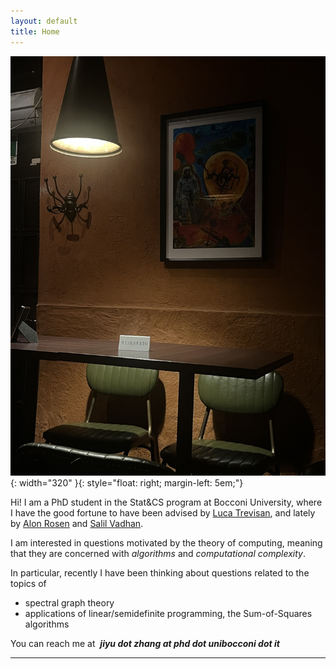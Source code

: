 ```yaml
---
layout: default
title: Home
---
```




![PROG](/assets/prog.jpg){: width="320" }{: style="float: right; margin-left: 5em;"}


Hi! I am a PhD student in the Stat&CS program at Bocconi University, where I have the good fortune to have been advised by [Luca Trevisan](https://lucatrevisan.github.io/), and lately by [Alon Rosen](https://www.alonrosen.net/) and [Salil Vadhan](https://salil.seas.harvard.edu/).

I am interested in questions motivated by the theory of computing, meaning that they are concerned with *algorithms* and *computational complexity*.

In particular, recently I have been thinking about questions related to the topics of

* spectral graph theory
* applications of linear/semidefinite programming, the Sum-of-Squares algorithms


You can reach me at &nbsp;***jiyu dot zhang at phd dot unibocconi dot it***

---







